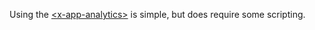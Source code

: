 
Using the [\<x-app-analytics\>](/components/x-app-analytics) is simple, but does require some scripting.